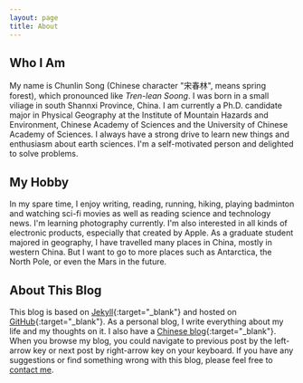 ```yaml
---
layout: page
title: About
---
```



## Who I Am

My name is Chunlin Song (Chinese character "宋春林", means spring forest), which pronounced like *Tren-lean Soong*. I was born in a small viliage in south Shannxi  Province, China. I am currently a Ph.D. candidate major in Physical Geography at the Institute of Mountain Hazards and Environment, Chinese Academy of Sciences and the University of Chinese Academy of Sciences. I always have a strong drive to learn new things and enthusiasm about earth sciences. I'm a self-motivated person and delighted to solve problems.

## My Hobby 

In my spare time, I enjoy writing, reading, running, hiking, playing badminton and watching sci-fi movies as well as reading science and technology news. I'm learning photography currently. I'm also interested in all kinds of electronic products, especially that created by Apple. As a graduate student majored in geography, I have travelled many places in China, mostly in western China. But I want to go to more places such as Antarctica, the North Pole, or even the Mars in the future.

## About This Blog

This blog is based on [Jekyll](https://github.com/mojombo/jekyll){:target="_blank"} and hosted on [GitHub](https://github.com/songchunlin){:target="_blank"}. As a personal blog, I write everything about my life and my thoughts on it. I also have a [Chinese blog](http://songchunlin.net/cn){:target="_blank"}. When you browse my blog, you could navigate to previous post by the left-arrow key or next post by right-arrow key on your keyboard. If you have any suggestions or find something wrong with this blog, please feel free to [contact me](mailto:scl@songchunlin.net). 